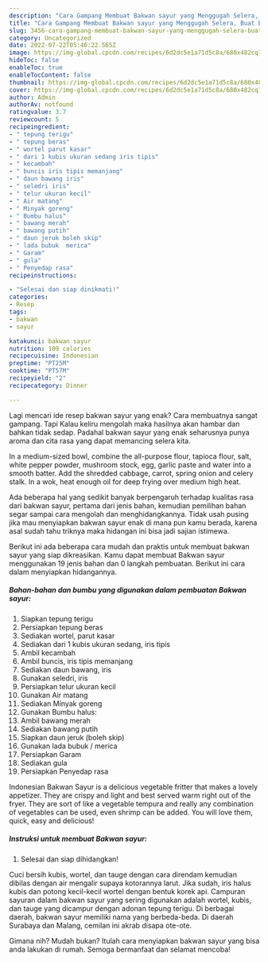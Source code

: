 ```yaml
---
description: "Cara Gampang Membuat Bakwan sayur yang Menggugah Selera, Buat Buka Puasa Enak Banget"
title: "Cara Gampang Membuat Bakwan sayur yang Menggugah Selera, Buat Buka Puasa Enak Banget"
slug: 3456-cara-gampang-membuat-bakwan-sayur-yang-menggugah-selera-buat-buka-puasa-enak-banget
category: Uncategorized
date: 2022-07-22T05:46:22.565Z
image: https://img-global.cpcdn.com/recipes/6d2dc5e1a71d5c8a/680x482cq70/bakwan-sayur-foto-resep-utama.jpg
hideToc: false
enableToc: true
enableTocContent: false
thumbnail: https://img-global.cpcdn.com/recipes/6d2dc5e1a71d5c8a/680x482cq70/bakwan-sayur-foto-resep-utama.jpg
cover: https://img-global.cpcdn.com/recipes/6d2dc5e1a71d5c8a/680x482cq70/bakwan-sayur-foto-resep-utama.jpg
author: Admin
authorAv: notfound
ratingvalue: 3.7
reviewcount: 5
recipeingredient:
- " tepung terigu"
- " tepung beras"
- " wortel parut kasar"
- " dari 1 kubis ukuran sedang iris tipis"
- " kecambah"
- " buncis iris tipis memanjang"
- " daun bawang iris"
- " seledri iris"
- " telur ukuran kecil"
- " Air matang"
- " Minyak goreng"
- " Bumbu halus"
- " bawang merah"
- " bawang putih"
- " daun jeruk boleh skip"
- " lada bubuk  merica"
- " Garam"
- " gula"
- " Penyedap rasa"
recipeinstructions:

- "Selesai dan siap dinikmati!"
categories:
- Resep
tags:
- bakwan
- sayur

katakunci: bakwan sayur 
nutrition: 109 calories
recipecuisine: Indonesian
preptime: "PT25M"
cooktime: "PT57M"
recipeyield: "2"
recipecategory: Dinner

---
```



Lagi mencari ide resep bakwan sayur yang enak? Cara membuatnya sangat gampang. Tapi Kalau keliru mengolah maka hasilnya akan hambar dan bahkan tidak sedap. Padahal bakwan sayur yang enak seharusnya punya aroma dan cita rasa yang dapat memancing selera kita.


In a medium-sized bowl, combine the all-purpose flour, tapioca flour, salt, white pepper powder, mushroom stock, egg, garlic paste and water into a smooth batter. Add the shredded cabbage, carrot, spring onion and celery stalk. In a wok, heat enough oil for deep frying over medium high heat.

Ada beberapa hal yang sedikit banyak berpengaruh terhadap kualitas rasa dari bakwan sayur, pertama dari jenis bahan, kemudian pemilihan bahan segar sampai cara mengolah dan menghidangkannya. Tidak usah pusing jika mau menyiapkan bakwan sayur enak di mana pun kamu berada, karena asal sudah tahu triknya maka hidangan ini bisa jadi sajian istimewa.


Berikut ini ada beberapa cara mudah dan praktis untuk membuat bakwan sayur yang siap dikreasikan. Kamu dapat membuat Bakwan sayur menggunakan 19 jenis bahan dan 0 langkah pembuatan. Berikut ini cara dalam menyiapkan hidangannya.

<!--inarticleads1-->

##### Bahan-bahan dan bumbu yang digunakan dalam pembuatan Bakwan sayur:

1. Siapkan  tepung terigu
1. Persiapkan  tepung beras
1. Sediakan  wortel, parut kasar
1. Sediakan  dari 1 kubis ukuran sedang, iris tipis
1. Ambil  kecambah
1. Ambil  buncis, iris tipis memanjang
1. Sediakan  daun bawang, iris
1. Gunakan  seledri, iris
1. Persiapkan  telur ukuran kecil
1. Gunakan  Air matang
1. Sediakan  Minyak goreng
1. Gunakan  Bumbu halus:
1. Ambil  bawang merah
1. Sediakan  bawang putih
1. Siapkan  daun jeruk (boleh skip)
1. Gunakan  lada bubuk / merica
1. Persiapkan  Garam
1. Sediakan  gula
1. Persiapkan  Penyedap rasa


Indonesian Bakwan Sayur is a delicious vegetable fritter that makes a lovely appetizer. They are crispy and light and best served warm right out of the fryer. They are sort of like a vegetable tempura and really any combination of vegetables can be used, even shrimp can be added. You will love them, quick, easy and delicious! 

<!--inarticleads2-->

##### Instruksi untuk membuat Bakwan sayur:


1. Selesai dan siap dihidangkan!

Cuci bersih kubis, wortel, dan tauge dengan cara direndam kemudian dibilas dengan air mengalir supaya kotorannya larut. Jika sudah, iris halus kubis dan potong kecil-kecil wortel dengan bentuk korek api. Campuran sayuran dalam bakwan sayur yang sering digunakan adalah wortel, kubis, dan tauge yang dicampur dengan adonan tepung terigu. Di berbagai daerah, bakwan sayur memiliki nama yang berbeda-beda. Di daerah Surabaya dan Malang, cemilan ini akrab disapa ote-ote. 

Gimana nih? Mudah bukan? Itulah cara menyiapkan bakwan sayur yang bisa anda lakukan di rumah. Semoga bermanfaat dan selamat mencoba!
